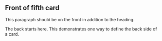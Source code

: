 ## Front of fifth card

This paragraph should be on the front in addition to the heading.

<!-- md2apkg split -->

The back starts here. This demonstrates one way to define the back side of a card.
